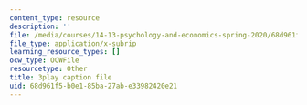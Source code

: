 ```yaml
---
content_type: resource
description: ''
file: /media/courses/14-13-psychology-and-economics-spring-2020/68d961f5b0e185ba27abe33982420e21_lD_73cro7wc.srt
file_type: application/x-subrip
learning_resource_types: []
ocw_type: OCWFile
resourcetype: Other
title: 3play caption file
uid: 68d961f5-b0e1-85ba-27ab-e33982420e21
---
```

